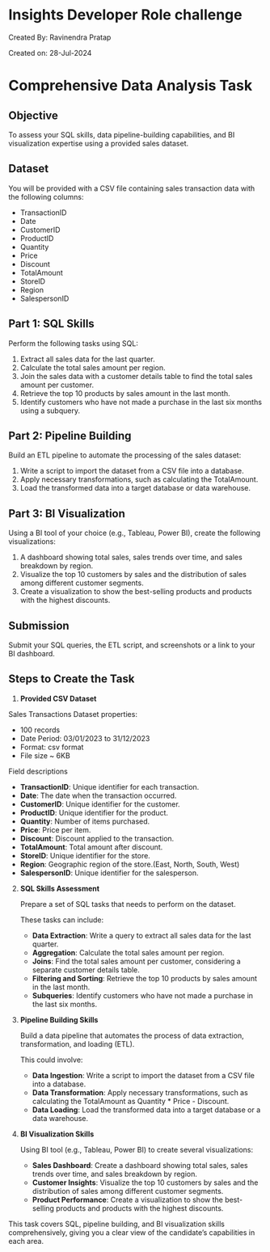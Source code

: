 # Insights Developer Role challenge
Created By:   Ravinendra Pratap

Created on:   28-Jul-2024

# Comprehensive Data Analysis Task

## Objective
To assess your SQL skills, data pipeline-building capabilities, and BI visualization expertise using a provided sales dataset.

## Dataset
You will be provided with a CSV file containing sales transaction data with the following columns:
- TransactionID
- Date
- CustomerID
- ProductID
- Quantity
- Price
- Discount
- TotalAmount
- StoreID
- Region
- SalespersonID

## Part 1: SQL Skills
Perform the following tasks using SQL:
1. Extract all sales data for the last quarter.
2. Calculate the total sales amount per region.
3. Join the sales data with a customer details table to find the total sales amount per customer.
4. Retrieve the top 10 products by sales amount in the last month.
5. Identify customers who have not made a purchase in the last six months using a subquery.

## Part 2: Pipeline Building
Build an ETL pipeline to automate the processing of the sales dataset:
1. Write a script to import the dataset from a CSV file into a database.
2. Apply necessary transformations, such as calculating the TotalAmount.
3. Load the transformed data into a target database or data warehouse.

## Part 3: BI Visualization
Using a BI tool of your choice (e.g., Tableau, Power BI), create the following visualizations:
1. A dashboard showing total sales, sales trends over time, and sales breakdown by region.
2. Visualize the top 10 customers by sales and the distribution of sales among different customer segments.
3. Create a visualization to show the best-selling products and products with the highest discounts.

## Submission
Submit your SQL queries, the ETL script, and screenshots or a link to your BI dashboard.

## Steps to Create the Task

1. **Provided CSV Dataset**

Sales Transactions Dataset properties:
* 100 records
* Date Period: 03/01/2023 to 31/12/2023
* Format: csv format
* File size ~ 6KB
  
Field descriptions
   - **TransactionID**: Unique identifier for each transaction.
   - **Date**: The date when the transaction occurred.
   - **CustomerID**: Unique identifier for the customer.
   - **ProductID**: Unique identifier for the product.
   - **Quantity**: Number of items purchased.
   - **Price**: Price per item.
   - **Discount**: Discount applied to the transaction.
   - **TotalAmount**: Total amount after discount.
   - **StoreID**: Unique identifier for the store.
   - **Region**: Geographic region of the store.(East, North, South, West)
   - **SalespersonID**: Unique identifier for the salesperson.

2. **SQL Skills Assessment**
   
   Prepare a set of SQL tasks that needs to perform on the dataset.

   These tasks can include:
   - **Data Extraction**: Write a query to extract all sales data for the last quarter.
   - **Aggregation**: Calculate the total sales amount per region.
   - **Joins**: Find the total sales amount per customer, considering a separate customer details table.
   - **Filtering and Sorting**: Retrieve the top 10 products by sales amount in the last month.
   - **Subqueries**: Identify customers who have not made a purchase in the last six months.

4. **Pipeline Building Skills**

   Build a data pipeline that automates the process of data extraction, transformation, and loading (ETL).

   This could involve:
   - **Data Ingestion**: Write a script to import the dataset from a CSV file into a database.
   - **Data Transformation**: Apply necessary transformations, such as calculating the TotalAmount as Quantity * Price - Discount.
   - **Data Loading**: Load the transformed data into a target database or a data warehouse.

6. **BI Visualization Skills**

   Using BI tool (e.g., Tableau, Power BI) to create several visualizations:
   - **Sales Dashboard**: Create a dashboard showing total sales, sales trends over time, and sales breakdown by region.
   - **Customer Insights**: Visualize the top 10 customers by sales and the distribution of sales among different customer segments.
   - **Product Performance**: Create a visualization to show the best-selling products and products with the highest discounts.

This task covers SQL, pipeline building, and BI visualization skills comprehensively, giving you a clear view of the candidate’s capabilities in each area.
